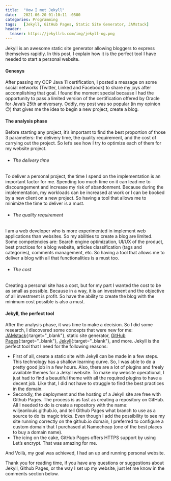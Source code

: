 ```yaml
---
title:  "How I met Jekyll"
date:   2021-06-20 01:10:11 -0500
categories: Programming
tags:   [Jekyll, GitHub Pages, Static Site Generator, JAMstack]
header:
  teaser: https://jekyllrb.com/img/jekyll-og.png
---
```

Jekyll is an awesome static site generator allowing bloggers to express themselves rapidly. In this post, I explain how it is the perfect tool I have needed to start a personal website.


#### Genesys
After passing my OCP Java 11 certification, I posted a message on some social networks (Twitter, Linked and Facebook) to share my joys after accomplishing that goal. I found the moment special because I had the opportunity to pass a limited version of the certification offered by Oracle for Java’s 25th anniversary. Oddly, my post was so popular (in my opinion 😉) that gives me the idea to begin a new project, create a blog.


#### The analysis phase
Before starting any project, it’s important to find the best proportion of those 3 parameters: the delivery time, the quality requirement, and the cost of carrying out the project. So let’s see how I try to optimize each of them for my website project.


- ###### The delivery time
To deliver a personal project, the time I spend on the implementation is an important factor for me. Spending too much time on it can lead me to discouragement and increase my risk of abandonment. Because during the implementation, my workloads can be increased at work or I can be booked by a new client on a new project. So having a tool that allows me to minimize the time to deliver is a must.


- ###### The quality requirement
I am a web developer who is more experimented in implement web applications than websites. So my abilities to create a blog are limited. Some competencies are: Search engine optimization, UI/UX of the product, best practices for a blog website, articles classification (tags and categories), comments management, etc. So having a tool that allows me to deliver a blog with all that functionalities is a must too.


- ###### The cost
Creating a personal site has a cost, but for my part I wanted the cost to be as small as possible. Because in a way, it is an investment and the objective of all investment is profit. So have the ability to create the blog with the minimum cost possible is also a must.


#### Jekyll, the perfect tool
After the analysis phase, it was time to make a decision. So I did some research, I discovered some concepts that were new for me: [JAMstack](https://jamstack.org/what-is-jamstack/){:target="_blank"}, static site generator, [GitHub Pages](https://pages.github.com/){:target="_blank"}, [Jekyll](https://jekyllrb.com/){:target="_blank"}, and more. Jekyll is the perfect tool that I need for the following reasons:
- First of all, create a static site with Jekyll can be made in a few steps. This technology has a shallow learning curve. So, I was able to do a pretty good job in a few hours. Also, there are a lot of plugins and freely available themes for a Jekyll website. To make my website operational, I just had to find a beautiful theme with all the required plugins to have a decent job. Like that, I did not have to struggle to find the best practices in the domain. 
- Secondly, the deployment and the hosting of a Jekyll site are free with Github Pages. The process is as fast as creating a repository on GitHub. All I needed to do is create a repository with the name: wiljeanlouis.github.io, and tell Github Pages what branch to use as a source to do its magic tricks. Even though I add the possibility to see my site running correctly on the github.io domain, I preferred to configure a custom domain that I purchased at Namecheap (one of the best places to buy a domain name).
- The icing on the cake, GitHub Pages offers HTTPS support by using Let’s encrypt. That was amazing for me.

And Voilà, my goal was achieved, I had an up and running personal website.  


Thank you for reading time, if you have any questions or suggestions about Jekyll, Github Pages, or the way I set up my website, just let me know in the comments section below.


